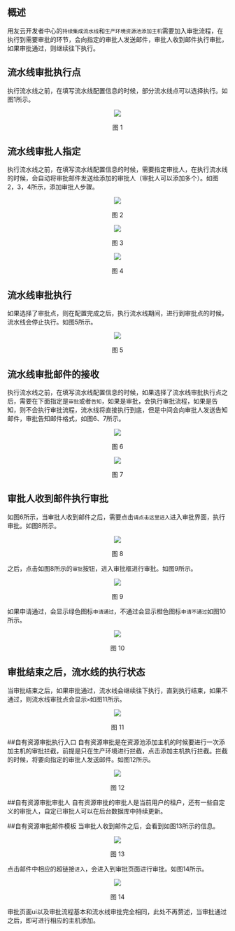 ## 概述
用友云开发者中心的```持续集成流水线```和```生产环境资源池添加主机```需要加入审批流程，在执行到需要审批的环节，会向指定的审批人发送邮件，审批人收到邮件执行审批，如果审批通过，则继续往下执行。

## 流水线审批执行点
执行流水线之前，在填写流水线配置信息的时候，部分流水线点可以选择执行。如图1所示。
<div align="center">
<img src="/articles/developer/5-/images/exam/exam-select.jpg">
</div>
<p align="center"> 图 1</p>

## 流水线审批人指定
执行流水线之前，在填写流水线配置信息的时候，需要指定审批人，在执行流水线的时候，会自动将审批邮件发送给添加的审批人（审批人可以添加多个）。如图2，3，4所示，添加审批人步骤。
<div align="center">
<img src="/articles/developer/5-/images/exam/examrole.jpg">
</div>
<p align="center"> 图 2</p>

<div align="center">
<img src="/articles/developer/5-/images/exam/examaddrole.jpg">
</div>
<p align="center"> 图 3</p>

<div align="center">
<img src="/articles/developer/5-/images/exam/examaddsch.jpg">
</div>
<p align="center"> 图 4</p>


## 流水线审批执行
如果选择了审批点，则在配置完成之后，执行流水线期间，进行到审批点的时候，流水线会停止执行。如图5所示。
<div align="center">
<img src="/articles/developer/5-/images/exam/exam-stop.jpg">
</div>
<p align="center"> 图 5</p>

## 流水线审批邮件的接收
执行流水线之前，在填写流水线配置信息的时候，如果选择了流水线审批执行点之后，需要在下面指定是```审批```或者```告知```，如果是审批，会执行审批流程，如果是告知，则不会执行审批流程，流水线将直接执行到底，但是中间会向审批人发送告知邮件，审批告知邮件格式，如图6、7所示。
<div align="center">
<img src="/articles/developer/5-/images/exam/exam-email.jpg">
</div>
<p align="center"> 图 6</p>

<div align="center">
<img src="/articles/developer/5-/images/exam/exam-email2.jpg">
</div>
<p align="center"> 图 7</p>

## 审批人收到邮件执行审批
如图6所示，当审批人收到邮件之后，需要点击```请点击这里进入```进入审批界面，执行审批。如图8所示。
<div align="center">
<img src="/articles/developer/5-/images/exam/exam-ui.jpg">
</div>
<p align="center"> 图 8</p>

之后，点击如图8所示的```审批```按钮，进入审批框进行审批。如图9所示。
<div align="center">
<img src="/articles/developer/5-/images/exam/exam-ui2.jpg">
</div>
<p align="center"> 图 9</p>

如果申请通过，会显示绿色图标```申请通过```，不通过会显示橙色图标```申请不通过```如图10所示。
<div align="center">
<img src="/articles/developer/5-/images/exam/exam-ui3.jpg">
</div>
<p align="center"> 图 10</p>

## 审批结束之后，流水线的执行状态
当审批结束之后，如果审批通过，流水线会继续往下执行，直到执行结束，如果不通过，则流水线审批点会显示```×```如图11所示。
<div align="center">
<img src="/articles/developer/5-/images/exam/exam-X.jpg">
</div>
<p align="center"> 图 11</p>


##自有资源审批执行入口
自有资源审批是在资源池添加主机的时候要进行一次添加主机的审批拦截，前提是只在生产环境进行拦截，点击添加主机执行拦截。拦截的时候，将要向指定的审批人发送邮件。如图12所示。
<div align="center">
<img src="/articles/developer/5-/images/exam/rexam-sch.jpg">
</div>
<p align="center"> 图 12</p>

##自有资源审批审批人
自有资源审批的审批人是当前用户的租户，还有一些自定义的审批人，自定已审批人可以在后台数据库中持续更新。

##自有资源审批邮件模板
当审批人收到邮件之后，会看到如图13所示的信息。
<div align="center">
<img src="/articles/developer/5-/images/exam/rexam-email.jpg">
</div>
<p align="center"> 图 13</p>

点击邮件中相应的超链接```进入```，会进入到审批页面进行审批。如图14所示。
<div align="center">
<img src="/articles/developer/5-/images/exam/rexam-ui.jpg">
</div>
<p align="center"> 图 14</p>

审批页面ui以及审批流程基本和流水线审批完全相同，此处不再赘述，当审批通过之后，即可进行相应的主机添加。

  
